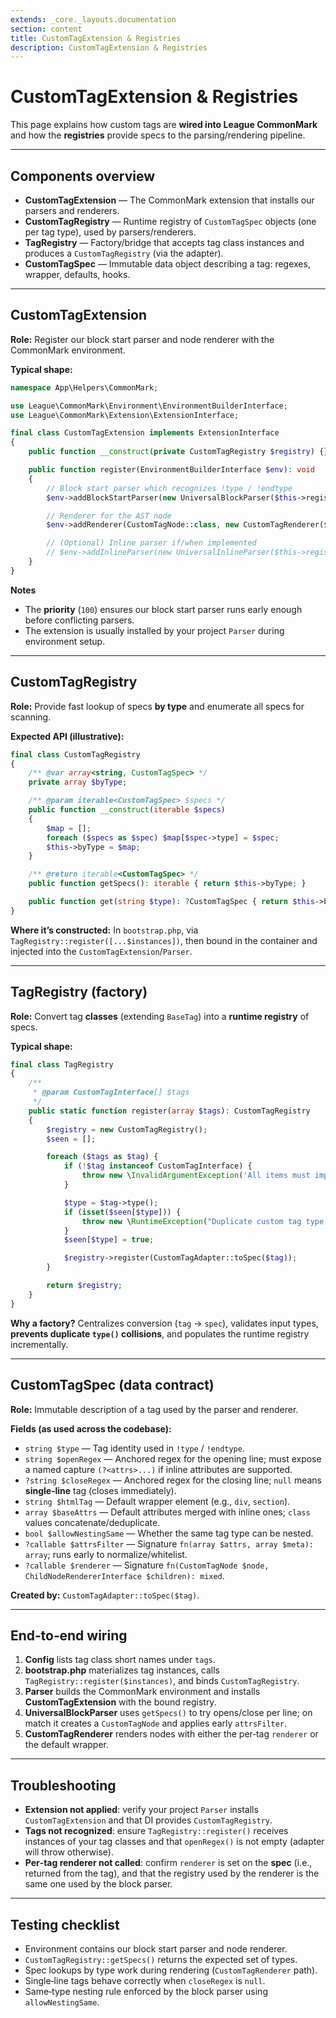 ```yaml
---
extends: _core._layouts.documentation
section: content
title: CustomTagExtension & Registries
description: CustomTagExtension & Registries
---
```


# CustomTagExtension & Registries

This page explains how custom tags are **wired into League CommonMark** and how the **registries** provide specs to the parsing/rendering pipeline.

---

## Components overview
- **CustomTagExtension** — The CommonMark extension that installs our parsers and renderers.
- **CustomTagRegistry** — Runtime registry of `CustomTagSpec` objects (one per tag type), used by parsers/renderers.
- **TagRegistry** — Factory/bridge that accepts tag class instances and produces a `CustomTagRegistry` (via the adapter).
- **CustomTagSpec** — Immutable data object describing a tag: regexes, wrapper, defaults, hooks.

---

## CustomTagExtension
**Role:** Register our block start parser and node renderer with the CommonMark environment.

**Typical shape:**
```php
namespace App\Helpers\CommonMark;

use League\CommonMark\Environment\EnvironmentBuilderInterface;
use League\CommonMark\Extension\ExtensionInterface;

final class CustomTagExtension implements ExtensionInterface
{
    public function __construct(private CustomTagRegistry $registry) {}

    public function register(EnvironmentBuilderInterface $env): void
    {
        // Block start parser which recognizes !type / !endtype
        $env->addBlockStartParser(new UniversalBlockParser($this->registry), 100);

        // Renderer for the AST node
        $env->addRenderer(CustomTagNode::class, new CustomTagRenderer($this->registry), 0);

        // (Optional) Inline parser if/when implemented
        // $env->addInlineParser(new UniversalInlineParser($this->registry));
    }
}
```

**Notes**
- The **priority** (`100`) ensures our block start parser runs early enough before conflicting parsers.
- The extension is usually installed by your project `Parser` during environment setup.

---

## CustomTagRegistry
**Role:** Provide fast lookup of specs **by type** and enumerate all specs for scanning.

**Expected API (illustrative):**
```php
final class CustomTagRegistry
{
    /** @var array<string, CustomTagSpec> */
    private array $byType;

    /** @param iterable<CustomTagSpec> $specs */
    public function __construct(iterable $specs)
    {
        $map = [];
        foreach ($specs as $spec) $map[$spec->type] = $spec;
        $this->byType = $map;
    }

    /** @return iterable<CustomTagSpec> */
    public function getSpecs(): iterable { return $this->byType; }

    public function get(string $type): ?CustomTagSpec { return $this->byType[$type] ?? null; }
}
```

**Where it’s constructed:** In `bootstrap.php`, via `TagRegistry::register([...$instances])`, then bound in the container and injected into the `CustomTagExtension`/`Parser`.

---

## TagRegistry (factory)
**Role:** Convert tag **classes** (extending `BaseTag`) into a **runtime registry** of specs.

**Typical shape:**
```php
final class TagRegistry
{
    /**
     * @param CustomTagInterface[] $tags
     */
    public static function register(array $tags): CustomTagRegistry
    {
        $registry = new CustomTagRegistry();
        $seen = [];

        foreach ($tags as $tag) {
            if (!$tag instanceof CustomTagInterface) {
                throw new \InvalidArgumentException('All items must implement CustomTagInterface');
            }

            $type = $tag->type();
            if (isset($seen[$type])) {
                throw new \RuntimeException("Duplicate custom tag type '{$type}'");
            }
            $seen[$type] = true;

            $registry->register(CustomTagAdapter::toSpec($tag));
        }

        return $registry;
    }
}
```

**Why a factory?** Centralizes conversion (`tag` → `spec`), validates input types, **prevents duplicate `type()` collisions**, and populates the runtime registry incrementally.

---

## CustomTagSpec (data contract)
**Role:** Immutable description of a tag used by the parser and renderer.

**Fields (as used across the codebase):**
- `string $type` — Tag identity used in `!type` / `!endtype`.
- `string $openRegex` — Anchored regex for the opening line; must expose a named capture `(?<attrs>...)` if inline attributes are supported.
- `?string $closeRegex` — Anchored regex for the closing line; `null` means **single‑line** tag (closes immediately).
- `string $htmlTag` — Default wrapper element (e.g., `div`, `section`).
- `array $baseAttrs` — Default attributes merged with inline ones; `class` values concatenate/deduplicate.
- `bool $allowNestingSame` — Whether the same tag type can be nested.
- `?callable $attrsFilter` — Signature `fn(array $attrs, array $meta): array`; runs early to normalize/whitelist.
- `?callable $renderer` — Signature `fn(CustomTagNode $node, ChildNodeRendererInterface $children): mixed`.

**Created by:** `CustomTagAdapter::toSpec($tag)`.

---

## End‑to‑end wiring
1. **Config** lists tag class short names under `tags`.
2. **bootstrap.php** materializes tag instances, calls `TagRegistry::register($instances)`, and binds `CustomTagRegistry`.
3. **Parser** builds the CommonMark environment and installs **CustomTagExtension** with the bound registry.
4. **UniversalBlockParser** uses `getSpecs()` to try opens/close per line; on match it creates a `CustomTagNode` and applies early `attrsFilter`.
5. **CustomTagRenderer** renders nodes with either the per‑tag `renderer` or the default wrapper.

---

## Troubleshooting
- **Extension not applied**: verify your project `Parser` installs `CustomTagExtension` and that DI provides `CustomTagRegistry`.
- **Tags not recognized**: ensure `TagRegistry::register()` receives instances of your tag classes and that `openRegex()` is not empty (adapter will throw otherwise).
- **Per‑tag renderer not called**: confirm `renderer` is set on the **spec** (i.e., returned from the tag), and that the registry used by the renderer is the same one used by the block parser.

---

## Testing checklist
- Environment contains our block start parser and node renderer.
- `CustomTagRegistry::getSpecs()` returns the expected set of types.
- Spec lookups by type work during rendering (`CustomTagRenderer` path).
- Single‑line tags behave correctly when `closeRegex` is `null`.
- Same‑type nesting rule enforced by the block parser using `allowNestingSame`.

